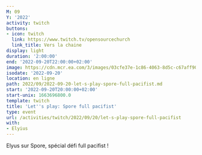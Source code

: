 ```yaml
---
M: 09
Y: '2022'
activity: twitch
buttons:
- icon: twitch
  link: https://www.twitch.tv/opensourcechurch
  link_title: Vers la chaine
display: light
duration: '2:00:00'
end: '2022-09-20T22:00:00+02:00'
image: https://cdn.mcr.ea.com/3/images/03cfe37e-1c86-4063-8d5c-c67aff90a293/1587735143-0x0-0-0.jpg
isodate: '2022-09-20'
location: en ligne
path: 2022/09/2022-09-20-let-s-play-spore-full-pacifist.md
start: '2022-09-20T20:00:00+02:00'
start-unix: 1663696800.0
template: twitch
title: 'Let''s play: Spore full pacifist'
type: event
url: /activities/twitch/2022/09/20/let-s-play-spore-full-pacifist
with:
- Elyius
---
```

Elyus sur Spore, spécial défi full pacifist !